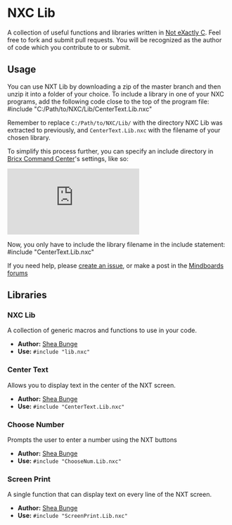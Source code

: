 # NXC Lib
A collection of useful functions and libraries written in [Not eXactly C](http://bricxcc.sourceforge.net/nxc).
Feel free to fork and submit pull requests. You will be recognized as the author of code which you contribute to or submit.

## Usage
You can use NXT Lib by downloading a zip of the master branch and then unzip it into a folder of your choice. To include a library in one of your NXC programs, add the following code close to the top of the program file:
	#include "C:/Path/to/NXC/Lib/CenterText.Lib.nxc"

Remember to replace `C:/Path/to/NXC/Lib/` with the directory NXC Lib was extracted to previously, and `CenterText.Lib.nxc` with the filename of your chosen library.

To simplify this process further, you can specify an include directory in [Bricx Command Center](http://bricxcc.sourceforge.net)'s settings, like so:

![](https://sourceforge.net/apps/phpbb/mindboards/download/file.php?id=430&t=1)

Now, you only have to include the library filename in the include statement:
	#include "CenterText.Lib.nxc"

If you need help, please [create an issue](https://github.com/bungeshea/nxc-lib/issues), or make a post in the [Mindboards forums](http://mindboards.sourceforge.net)

## Libraries

### NXC Lib
A collection of generic macros and functions to use in your code.
- **Author:** [Shea Bunge][bungeshea]
- **Use:**
     `#include "lib.nxc"`
	
### Center Text
Allows you to display text in the center of the NXT screen.
- **Author:** [Shea Bunge][bungeshea]
- **Use:**
     `#include "CenterText.Lib.nxc"`
	
### Choose Number
Prompts the user to enter a number using the NXT buttons
- **Author:** [Shea Bunge][bungeshea]       
- **Use:**
    `#include "ChooseNum.Lib.nxc"`
	
### Screen Print
A single function that can display text on every line of the NXT screen.
- **Author:** [Shea Bunge][bungeshea]    
- **Use:**
     `#include "ScreenPrint.Lib.nxc"`
	
[bungeshea]: http://robotics.bungeshea.com